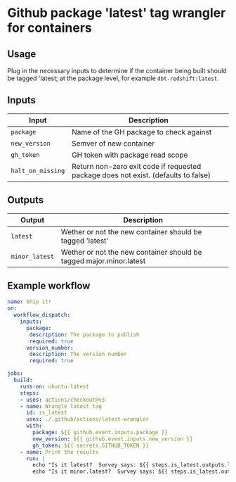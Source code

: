 # Github package 'latest' tag wrangler for containers
## Usage

Plug in the necessary inputs to determine if the container being built should be tagged 'latest; at the package level, for example `dbt-redshift:latest`.

## Inputs
| Input | Description |
| - | - |
| `package` | Name of the GH package to check against |
| `new_version` | Semver of new container |
| `gh_token` | GH token with package read scope|
| `halt_on_missing` | Return non-zero exit code if requested package does not exist. (defaults to false)|


## Outputs
| Output | Description |
| - | - |
| `latest` | Wether or not the new container should be tagged 'latest'|
| `minor_latest` | Wether or not the new container should be tagged major.minor.latest |

## Example workflow
```yaml
name: Ship it!
on:
  workflow_dispatch:
    inputs:
      package:
       description: The package to publish
       required: true
      version_number:
       description: The version number
       required: true

jobs:
  build:
    runs-on: ubuntu-latest
    steps:
    - uses: actions/checkout@v3
    - name: Wrangle latest tag
      id: is_latest
      uses: ./.github/actions/latest-wrangler
      with:
        package: ${{ github.event.inputs.package }}
        new_version: ${{ github.event.inputs.new_version }}
        gh_token: ${{ secrets.GITHUB_TOKEN }}
    - name: Print the results
      run: |
        echo "Is it latest?  Survey says: ${{ steps.is_latest.outputs.latest }} !"
        echo "Is it minor.latest?  Survey says: ${{ steps.is_latest.outputs.minor_latest }} !"
```
